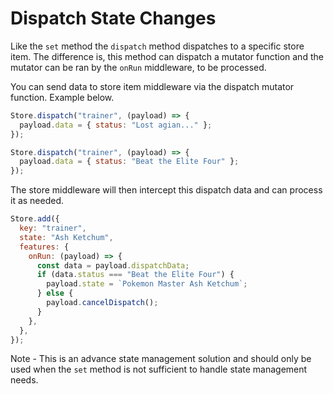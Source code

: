 # Dispatch State Changes

Like the `set` method the `dispatch` method dispatches to a specific store item. The difference is, this method can dispatch a mutator function and the mutator can be ran by the `onRun` middleware, to be processed.

You can send data to store item middleware via the dispatch mutator function. Example below.

```javascript
Store.dispatch("trainer", (payload) => {
  payload.data = { status: "Lost agian..." };
});

Store.dispatch("trainer", (payload) => {
  payload.data = { status: "Beat the Elite Four" };
});
```

The store middleware will then intercept this dispatch data and can process it as needed.

```javascript
Store.add({
  key: "trainer",
  state: "Ash Ketchum",
  features: {
    onRun: (payload) => {
      const data = payload.dispatchData;
      if (data.status === "Beat the Elite Four") {
        payload.state = `Pokemon Master Ash Ketchum`;
      } else {
        payload.cancelDispatch();
      }
    },
  },
});
```

Note - This is an advance state management solution and should only be used when the `set` method is not sufficient to handle state management needs.
